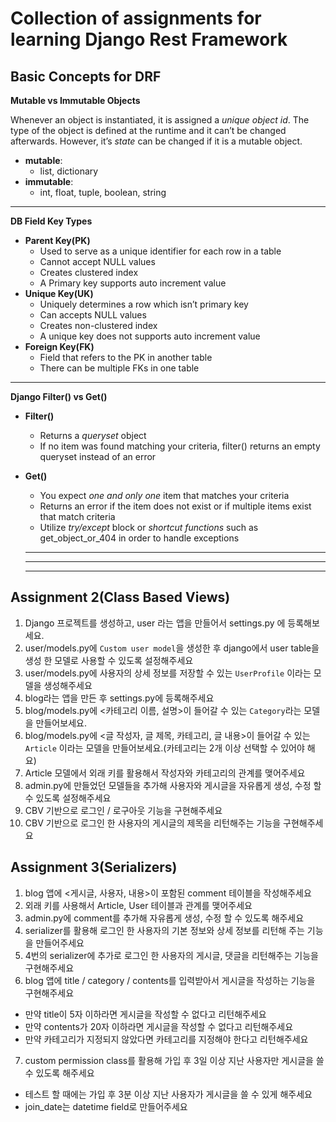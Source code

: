 # Collection of assignments for learning Django Rest Framework

## Basic Concepts for DRF

**Mutable vs Immutable Objects**

Whenever an object is instantiated, it is assigned a _unique object id_. The type of the object is defined at the runtime and it can’t be changed afterwards. However, it’s _state_ can be changed if it is a mutable object.

-   **mutable**:
    -   list, dictionary
-   **immutable**: 
    -   int, float, tuple, boolean, string

---

**DB Field Key Types**

-   **Parent Key(PK)**
    -   Used to serve as a unique identifier for each row in a table
    -   Cannot accept NULL values
    -   Creates clustered index
    -   A Primary key supports auto increment value
-   **Unique Key(UK)**
    -   Uniquely determines a row which isn’t primary key
    -   Can accepts NULL values
    -   Creates non-clustered index
    -   A unique key does not supports auto increment value
-   **Foreign Key(FK)**
    -   Field that refers to the PK in another table
    -   There can be multiple FKs in one table

---

**Django Filter() vs Get()**

-   **Filter()**
    -   Returns a _queryset_ object
    -   If no item was found matching your criteria, filter() returns an empty queryset instead of an error
-   **Get()**
    -   You expect _one and only one_ item that matches your criteria
    -   Returns an error if the item does not exist or if multiple items exist that match criteria
    -   Utilize _try/except_ block or _shortcut functions_ such as get\_object\_or\_404 in order to handle exceptions


    ------
    ------
    ------

## Assignment 2(Class Based Views)

1. Django 프로젝트를 생성하고, user 라는 앱을 만들어서 settings.py 에 등록해보세요.
2. user/models.py에 `Custom user model`을 생성한 후 django에서 user table을 생성 한 모델로 사용할 수 있도록 설정해주세요
3. user/models.py에 사용자의 상세 정보를 저장할 수 있는 `UserProfile` 이라는 모델을 생성해주세요
4. blog라는 앱을 만든 후 settings.py에 등록해주세요
5. blog/models.py에 <카테고리 이름, 설명>이 들어갈 수 있는 `Category`라는 모델을 만들어보세요.
6. blog/models.py에 <글 작성자, 글 제목, 카테고리, 글 내용>이 들어갈 수 있는 `Article` 이라는 모델을 만들어보세요.(카테고리는 2개 이상 선택할 수 있어야 해요)
7. Article 모델에서 외래 키를 활용해서 작성자와 카테고리의 관계를 맺어주세요
8. admin.py에 만들었던 모델들을 추가해 사용자와 게시글을 자유롭게 생성, 수정 할 수 있도록 설정해주세요
9. CBV 기반으로 로그인 / 로구아웃 기능을 구현해주세요
10. CBV 기반으로 로그인 한 사용자의 게시글의 제목을 리턴해주는 기능을 구현해주세요

## Assignment 3(Serializers)
1. blog 앱에 <게시글, 사용자, 내용>이 포함된 comment 테이블을 작성해주세요
2. 외래 키를 사용해서 Article, User 테이블과 관계를 맺어주세요
3. admin.py에 comment를 추가해 자유롭게 생성, 수정 할 수 있도록 해주세요
4. serializer를 활용해 로그인 한 사용자의 기본 정보와 상세 정보를 리턴해 주는 기능을 만들어주세요
5. 4번의 serializer에 추가로 로그인 한 사용자의 게시글, 댓글을 리턴해주는 기능을 구현해주세요
6. blog 앱에 title / category / contents를 입력받아서 게시글을 작성하는 기능을 구현해주세요
- 만약 title이 5자 이하라면 게시글을 작성할 수 없다고 리턴해주세요
- 만약 contents가 20자 이하라면 게시글을 작성할 수 없다고 리턴해주세요
- 만약 카테고리가 지정되지 않았다면 카테고리를 지정해야 한다고 리턴해주세요
7. custom permission class를 활용해 가입 후 3일 이상 지난 사용자만 게시글을 쓸 수 있도록 해주세요
- 테스트 할 때에는 가입 후 3분 이상 지난 사용자가 게시글을 쓸 수 있게 해주세요
- join_date는 datetime field로 만들어주세요
